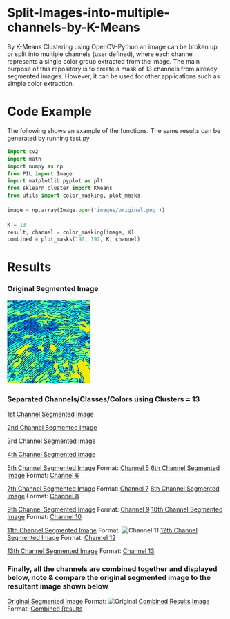 # Split-Images-into-multiple-channels-by-K-Means
By K-Means Clustering using OpenCV-Python an image can be broken up or split into multiple channels (user defined), where each channel represents a single color group extracted from the image. The main purpose of this repository is to create a mask of 13 channels from already segmented images. However, it can be used for other applications such as simple color extraction. 

# Code Example
The following shows an example of the functions. The same results can be generated by running test.py

```python
import cv2
import math
import numpy as np 
from PIL import Image
import matplotlib.pyplot as plt
from sklearn.cluster import KMeans
from utils import color_masking, plot_masks

image = np.array(Image.open('images/original.png'))

K = 13
result, channel = color_masking(image, K)
combined = plot_masks(192, 192, K, channel)


```
# Results 

### Original Segmented Image

![Original Segmented Image](/images/original.png)


### Separated Channels/Classes/Colors using Clusters = 13

[1st Channel Segmented Image](/images/channel1.png)

[2nd Channel Segmented Image](/images/channel2.png) 

[3rd Channel Segmented Image](/images/channel3.png) 

[4th Channel Segmented Image](/images/channel4.png) 

[5th Channel Segmented Image](/images/channel5.png) Format: [Channel 5](url)  [6th Channel Segmented Image](/images/channel6.png) Format: [Channel 6](url)

[7th Channel Segmented Image](/images/channel7.png) Format: [Channel 7](url)  [8th Channel Segmented Image](/images/channel8.png) Format: [Channel 8](url)

[9th Channel Segmented Image](/images/channel9.png) Format: [Channel 9](url)  [10th Channel Segmented Image](/images/channel10.png) Format: [Channel 10](url)

[11th Channel Segmented Image](/images/channel11.png) Format: ![Channel 11](url) [12th Channel Segmented Image](/images/channel12.png) Format: [Channel 12](url)

[13th Channel Segmented Image](/images/channel13.png) Format: [Channel 13](url)

### Finally, all the channels are combined together and displayed below, note & compare the original segmented image to the resultant image shown below

[Original Segmented Image](/images/original.png) Format: ![Original](url)  [Combined Results Image](/images/combined_results.png)
Format: [Combined Results](url)
